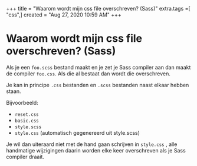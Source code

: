 +++
title = "Waarom wordt mijn css file overschreven? (Sass)"
extra.tags =[ "css",]
created = "Aug 27, 2020 10:59 AM"
+++
# Waarom wordt mijn css file overschreven? (Sass)


Als je een `foo.scss` bestand maakt en je zet je Sass compiler aan dan maakt de compiler `foo.css`. Als die al bestaat dan wordt die overschreven.

Je kan in principe `.css` bestanden en `.scss` bestanden naast elkaar hebben staan.

Bijvoorbeeld:

- `reset.css`
- `basic.css`
- `style.scss`
- `style.css` (automatisch gegenereerd uit style.scss)

Je wil dan uiteraard niet met de hand gaan schrijven in `style.css` , alle handmatige wijzigingen daarin worden elke keer overschreven als je Sass compiler draait.